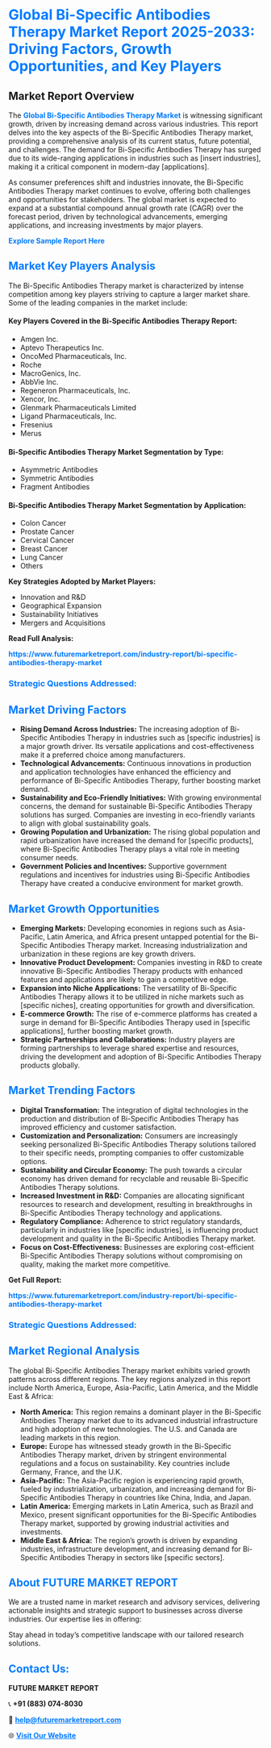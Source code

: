 <h1 style="color: #007BFF;">Global Bi-Specific Antibodies Therapy Market Report 2025-2033: Driving Factors, Growth Opportunities, and Key Players</h1>

<section id="overview">
<h2>Market Report Overview</h2>
<p>The <a href="https://www.futuremarketreport.com/industry-report/bi-specific-antibodies-therapy-market" style="color: #007BFF; text-decoration: none;"><strong>Global Bi-Specific Antibodies Therapy Market</strong></a> is witnessing significant growth, driven by increasing demand across various industries. This report delves into the key aspects of the Bi-Specific Antibodies Therapy market, providing a comprehensive analysis of its current status, future potential, and challenges. The demand for Bi-Specific Antibodies Therapy has surged due to its wide-ranging applications in industries such as [insert industries], making it a critical component in modern-day [applications].</p>
<p>As consumer preferences shift and industries innovate, the Bi-Specific Antibodies Therapy market continues to evolve, offering both challenges and opportunities for stakeholders. The global market is expected to expand at a substantial compound annual growth rate (CAGR) over the forecast period, driven by technological advancements, emerging applications, and increasing investments by major players.</p>
</section>

<section id="overview">
<p><a href="https://www.futuremarketreport.com/request-sample/reportId=78233" style="color: #007BFF; text-decoration: none;"><strong>Explore Sample Report Here</strong></a></p>
</section>

<section id="key-players">
<h2 style="color: #007BFF;">Market Key Players Analysis</h2>
<p>The Bi-Specific Antibodies Therapy market is characterized by intense competition among key players striving to capture a larger market share. Some of the leading companies in the market include:</p>
<h4>Key Players Covered in the Bi-Specific Antibodies Therapy Report:</h4>
<ul><li>Amgen Inc.</li><li>Aptevo Therapeutics Inc.</li><li>OncoMed Pharmaceuticals, Inc.</li><li>Roche</li><li>MacroGenics, Inc.</li><li>AbbVie Inc.</li><li>Regeneron Pharmaceuticals, Inc.</li><li>Xencor, Inc.</li><li>Glenmark Pharmaceuticals Limited</li><li>Ligand Pharmaceuticals, Inc.</li><li>Fresenius</li><li>Merus</li></ul>
<h4>Bi-Specific Antibodies Therapy Market Segmentation by Type:</h4>
<ul><li>Asymmetric Antibodies</li><li>Symmetric Antibodies</li><li>Fragment Antibodies</li></ul>

<h4>Bi-Specific Antibodies Therapy Market Segmentation by Application:</h4>
<ul><li>Colon Cancer</li><li>Prostate Cancer</li><li>Cervical Cancer</li><li>Breast Cancer</li><li>Lung Cancer</li><li>Others</li></ul>
<p><strong>Key Strategies Adopted by Market Players:</strong></p>
<ul>
<li>Innovation and R&D</li>
<li>Geographical Expansion</li>
<li>Sustainability Initiatives</li>
<li>Mergers and Acquisitions</li>
</ul>
</section>

<section>
<p><strong>Read Full Analysis: </strong></p><a href="https://www.futuremarketreport.com/industry-report/bi-specific-antibodies-therapy-market" style="color: #007BFF; text-decoration: none;"><strong>https://www.futuremarketreport.com/industry-report/bi-specific-antibodies-therapy-market</strong></a>
<h3 style="color: #007BFF;">Strategic Questions Addressed:</h3>
</section>

<section id="driving-factors">
<h2 style="color: #007BFF;">Market Driving Factors</h2>
<ul>
<li><strong>Rising Demand Across Industries:</strong> The increasing adoption of Bi-Specific Antibodies Therapy in industries such as [specific industries] is a major growth driver. Its versatile applications and cost-effectiveness make it a preferred choice among manufacturers.</li>
<li><strong>Technological Advancements:</strong> Continuous innovations in production and application technologies have enhanced the efficiency and performance of Bi-Specific Antibodies Therapy, further boosting market demand.</li>
<li><strong>Sustainability and Eco-Friendly Initiatives:</strong> With growing environmental concerns, the demand for sustainable Bi-Specific Antibodies Therapy solutions has surged. Companies are investing in eco-friendly variants to align with global sustainability goals.</li>
<li><strong>Growing Population and Urbanization:</strong> The rising global population and rapid urbanization have increased the demand for [specific products], where Bi-Specific Antibodies Therapy plays a vital role in meeting consumer needs.</li>
<li><strong>Government Policies and Incentives:</strong> Supportive government regulations and incentives for industries using Bi-Specific Antibodies Therapy have created a conducive environment for market growth.</li>
</ul>
</section>

<section id="growth-opportunities">
<h2 style="color: #007BFF;">Market Growth Opportunities</h2>
<ul>
<li><strong>Emerging Markets:</strong> Developing economies in regions such as Asia-Pacific, Latin America, and Africa present untapped potential for the Bi-Specific Antibodies Therapy market. Increasing industrialization and urbanization in these regions are key growth drivers.</li>
<li><strong>Innovative Product Development:</strong> Companies investing in R&D to create innovative Bi-Specific Antibodies Therapy products with enhanced features and applications are likely to gain a competitive edge.</li>
<li><strong>Expansion into Niche Applications:</strong> The versatility of Bi-Specific Antibodies Therapy allows it to be utilized in niche markets such as [specific niches], creating opportunities for growth and diversification.</li>
<li><strong>E-commerce Growth:</strong> The rise of e-commerce platforms has created a surge in demand for Bi-Specific Antibodies Therapy used in [specific applications], further boosting market growth.</li>
<li><strong>Strategic Partnerships and Collaborations:</strong> Industry players are forming partnerships to leverage shared expertise and resources, driving the development and adoption of Bi-Specific Antibodies Therapy products globally.</li>
</ul>
</section>

<section id="trending-factors">
<h2 style="color: #007BFF;">Market Trending Factors</h2>
<ul>
<li><strong>Digital Transformation:</strong> The integration of digital technologies in the production and distribution of Bi-Specific Antibodies Therapy has improved efficiency and customer satisfaction.</li>
<li><strong>Customization and Personalization:</strong> Consumers are increasingly seeking personalized Bi-Specific Antibodies Therapy solutions tailored to their specific needs, prompting companies to offer customizable options.</li>
<li><strong>Sustainability and Circular Economy:</strong> The push towards a circular economy has driven demand for recyclable and reusable Bi-Specific Antibodies Therapy solutions.</li>
<li><strong>Increased Investment in R&D:</strong> Companies are allocating significant resources to research and development, resulting in breakthroughs in Bi-Specific Antibodies Therapy technology and applications.</li>
<li><strong>Regulatory Compliance:</strong> Adherence to strict regulatory standards, particularly in industries like [specific industries], is influencing product development and quality in the Bi-Specific Antibodies Therapy market.</li>
<li><strong>Focus on Cost-Effectiveness:</strong> Businesses are exploring cost-efficient Bi-Specific Antibodies Therapy solutions without compromising on quality, making the market more competitive.</li>
</ul>
</section>

<section>
<p><strong>Get Full Report: </strong></p><a href="https://www.futuremarketreport.com/industry-report/bi-specific-antibodies-therapy-market" style="color: #007BFF; text-decoration: none;"><strong>https://www.futuremarketreport.com/industry-report/bi-specific-antibodies-therapy-market</strong></a>
<h3 style="color: #007BFF;">Strategic Questions Addressed:</h3>
</section>


<section id="regional-analysis">
<h2 style="color: #007BFF;">Market Regional Analysis</h2>
<p>The global Bi-Specific Antibodies Therapy market exhibits varied growth patterns across different regions. The key regions analyzed in this report include North America, Europe, Asia-Pacific, Latin America, and the Middle East & Africa:</p>
<ul>
<li><strong>North America:</strong> This region remains a dominant player in the Bi-Specific Antibodies Therapy market due to its advanced industrial infrastructure and high adoption of new technologies. The U.S. and Canada are leading markets in this region.</li>
<li><strong>Europe:</strong> Europe has witnessed steady growth in the Bi-Specific Antibodies Therapy market, driven by stringent environmental regulations and a focus on sustainability. Key countries include Germany, France, and the U.K.</li>
<li><strong>Asia-Pacific:</strong> The Asia-Pacific region is experiencing rapid growth, fueled by industrialization, urbanization, and increasing demand for Bi-Specific Antibodies Therapy in countries like China, India, and Japan.</li>
<li><strong>Latin America:</strong> Emerging markets in Latin America, such as Brazil and Mexico, present significant opportunities for the Bi-Specific Antibodies Therapy market, supported by growing industrial activities and investments.</li>
<li><strong>Middle East & Africa:</strong> The region’s growth is driven by expanding industries, infrastructure development, and increasing demand for Bi-Specific Antibodies Therapy in sectors like [specific sectors].</li>
</ul>
</section>

<footer>
<h2 style="color: #007BFF;">About FUTURE MARKET REPORT</h2>
<p>We are a trusted name in market research and advisory services, delivering actionable insights and strategic support to businesses across diverse industries. Our expertise lies in offering:</p>

<p>Stay ahead in today’s competitive landscape with our tailored research solutions.</p>

<h2 style="color: #007BFF;">Contact Us:</h2>
<p><strong>FUTURE MARKET REPORT</strong></p>
<p>📞 <strong>+91 (883) 074-8030</strong></p>
<p>📧 <strong><a href="mailto:help@futuremarketreport.com" style="color: #007BFF;">help@futuremarketreport.com</a></strong></p>
<p>🌐 <strong><a href="https://www.futuremarketreport.com/" style="color: #007BFF;">Visit Our Website</a></strong></p>
</footer>